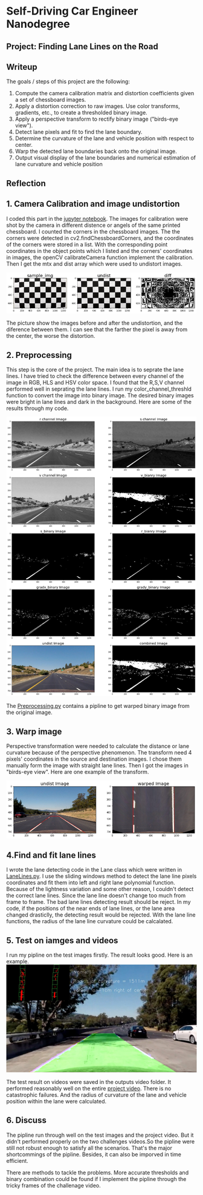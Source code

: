 # **Self-Driving Car Engineer** Nanodegree
## Project: Finding Lane Lines on the Road 
## Writeup

The goals / steps of this project are the following:
1. Compute the camera calibration matrix and distortion coefficients given a set of chessboard images.
1. Apply a distortion correction to raw images.
Use color transforms, gradients, etc., to create a thresholded binary image.
1. Apply a perspective transform to rectify binary image ("birds-eye view").
1. Detect lane pixels and fit to find the lane boundary.
1. Determine the curvature of the lane and vehicle position with respect to center.
1. Warp the detected lane boundaries back onto the original image.
1. Output visual display of the lane boundaries and numerical estimation of lane curvature and vehicle
position

## Reflection
## 1. Camera Calibration and image undistortion

I coded this part in the [jupyter notebook](P2.ipynb). The images for calibration were shot by the camera in different distence or angels of the same printed chessboard. I counted the corners in the chessboard images. The the corners were detected in cv2.findChessboardCorners, and the coordinates of the corners were stored in a list. With the corresponding point coordinates in the object points which I listed and the corners' coordinates in images, the openCV calibrateCamera function implement the calibration. Then I get the mtx and dist array which were used to undistort images.

<img src="output_images/calibration and undistort.png">

The picture show the images before and after the undistortion, and the diference between them. I can see that the farther the pixel is away from the center, the worse the distortion.

## 2. Preprocessing
This step is the core of the project. The main idea is to seprate the lane lines. I have tried to check the difference between every channel of the image in RGB, HLS and HSV color space. I found that the R,S,V channel performed well in seprating the lane lines. I run my color_channel_threshld function to convert the image into binary image. The desired binary images were bright in lane lines and dark in the background. 
Here are some of the results through my code.

<img src="output_images/color channel and thresholds.png">

The [Preprocessing.py](Preprocessing.py) contains a pipline to get warped binary image from the original image. 

## 3. Warp image
Perspective transformation were needed to calculate the distance or lane curvature because of the perspective phenomenon. The transform need 4 pixels' coordinates in the source and destination images. I chose them manually form the image with straight lane lines. Then I got the images in "birds-eye view".
Here are one example of the transform.

<img src="output_images/warped image.png">

## 4.Find and fit lane lines
I wrote the lane detecting code in the Lane class which were written in [LaneLines.py](LaneLines.py). I use the sliding windows method to detect the lane line pixels coordinates and fit them into left and right lane polynomial function. 
Because of the lightness variation and some other reason, I couldn't detect the correct lane lines. Since the lane line doesn't change too much from frame to frame. The bad lane lines detecting result should be reject. In my code, if the positions of the near ends of lane lines, or the lane area changed drasticlly, the detecting result would be rejected.
With the lane line functions, the radius of the lane line curvature could be calcalated. 

## 5. Test on iamges and videos
I run my pipline on the test images firstly. The result looks good. Here is an example.
<img src="output_images/7.jpg">

The test result on videos were saved in the outputs video folder. It performed reasonably well on the entire [project video](output_videos/project_video_out.mp4). There is no catastrophic failures. And the radius of curvature of the lane and vehicle position within the lane were calculated.

## 6. Discuss
The pipline run through well on the test images and the project video. But it didn't performed properly on the two challenges videos.So the pipline were still not robust enough to satisfy all the scenarios. That's the major shortcommings of the pipline. Besides, it can also be imporved in time efficient.

There are methods to tackle the problems. More accurate thresholds and binary combination could be found if I implement the pipline through the tricky frames of the challenage video. 


